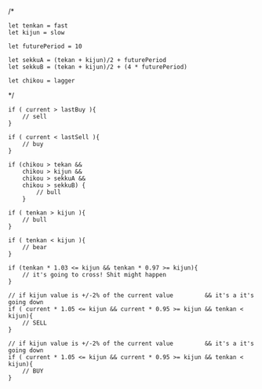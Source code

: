 /*

    let tenkan = fast
    let kijun = slow

    let futurePeriod = 10

    let sekkuA = (tekan + kijun)/2 + futurePeriod
    let sekkuB = (tekan + kijun)/2 + (4 * futurePeriod)

    let chikou = lagger


*/


    if ( current > lastBuy ){
        // sell
    }

    if ( current < lastSell ){
        // buy
    }

    if (chikou > tekan &&
        chikou > kijun &&
        chikou > sekkuA &&
        chikou > sekkuB) {
            // bull
        }

    if ( tenkan > kijun ){
        // bull
    }

    if ( tenkan < kijun ){
        // bear
    }

    if (tenkan * 1.03 <= kijun && tenkan * 0.97 >= kijun){
        // it's going to cross! Shit might happen
    }

    // if kijun value is +/-2% of the current value         && it's a it's going down
    if ( current * 1.05 <= kijun && current * 0.95 >= kijun && tenkan < kijun){
        // SELL
    }

    // if kijun value is +/-2% of the current value         && it's a it's going down
    if ( current * 1.05 <= kijun && current * 0.95 >= kijun && tenkan < kijun){
        // BUY
    }
